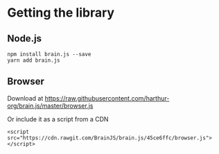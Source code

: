 # Getting the library

## Node.js

```
npm install brain.js --save
yarn add brain.js
```

## Browser

Download at https://raw.githubusercontent.com/harthur-org/brain.js/master/browser.js

Or include it as a script from a CDN

```
<script src="https://cdn.rawgit.com/BrainJS/brain.js/45ce6ffc/browser.js"></script>
```
